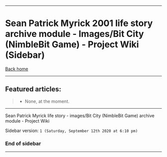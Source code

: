 
***

# Sean Patrick Myrick 2001 life story archive module - Images/Bit City (NimbleBit Game) - Project Wiki (Sidebar)

[Back home](https://github.com/seanpm2001/SeanPatrickMyrick2001_Images_Bit_City_-NimbleBit_Game-/wiki/)

***

## Featured articles:

> * None, at the moment.

***

Sean Patrick Myrick life story - images/Bit City (NimbleBit Game) archive module - Project Wiki

Sidebar version: `1 (Saturday, September 12th 2020 at 6:10 pm)`

### End of sidebar

***
